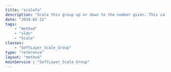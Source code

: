 ```yaml
---
title: "scaleTo"
description: "Scale this group up or down to the number given. This call will add or remove as many guests as necessary, but will NOT go beyond the limits set by minimumMemberCount and maximumMemberCount. This call and its result are the equivalent of calling scale(number - virtualGuestMemberCount). This call can only be invoked on an active group and does not respect cooldown (i.e. even if in a cooldown period, the scaling will still occur). "
date: "2018-02-12"
tags:
    - "method"
    - "sldn"
    - "Scale"
classes:
    - "SoftLayer_Scale_Group"
type: "reference"
layout: "method"
mainService : "SoftLayer_Scale_Group"
---
```

